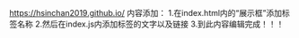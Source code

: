 https://hsinchan2019.github.io/
内容添加：
1.在index.html内的“展示框”添加标签名称
2.然后在index.js内添加标签的文字以及链接
3.到此内容编辑完成！！！
